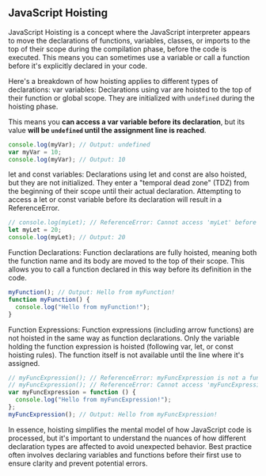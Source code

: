 ## JavaScript Hoisting

JavaScript Hoisting is a concept where the JavaScript interpreter appears to move the declarations of functions, variables, classes, or imports to the top of their scope during the compilation phase, before the code is executed. This means you can sometimes use a variable or call a function before it's explicitly declared in your code.

Here's a breakdown of how hoisting applies to different types of declarations:
var variables: Declarations using var are hoisted to the top of their function or global scope. They are initialized with `undefined` during the hoisting phase.

This means you **can access a var variable before its declaration**, but its value **will be `undefined` until the assignment line is reached**.

```js
console.log(myVar); // Output: undefined
var myVar = 10;
console.log(myVar); // Output: 10
```

let and const variables: Declarations using let and const are also hoisted, but they are not initialized. They enter a "temporal dead zone" (TDZ) from the beginning of their scope until their actual declaration. Attempting to access a let or const variable before its declaration will result in a ReferenceError.

```js
// console.log(myLet); // ReferenceError: Cannot access 'myLet' before initialization
let myLet = 20;
console.log(myLet); // Output: 20
```

Function Declarations: Function declarations are fully hoisted, meaning both the function name and its body are moved to the top of their scope. This allows you to call a function declared in this way before its definition in the code.

```js
myFunction(); // Output: Hello from myFunction!
function myFunction() {
  console.log("Hello from myFunction!");
}
```

Function Expressions: Function expressions (including arrow functions) are not hoisted in the same way as function declarations. Only the variable holding the function expression is hoisted (following var, let, or const hoisting rules). The function itself is not available until the line where it's assigned.

```js
// myFuncExpression(); // ReferenceError: myFuncExpression is not a function (if declared with var)
// myFuncExpression(); // ReferenceError: Cannot access 'myFuncExpression' before initialization (if declared with let/const)
var myFuncExpression = function () {
  console.log("Hello from myFuncExpression!");
};
myFuncExpression(); // Output: Hello from myFuncExpression!
```

In essence, hoisting simplifies the mental model of how JavaScript code is processed, but it's important to understand the nuances of how different declaration types are affected to avoid unexpected behavior. Best practice often involves declaring variables and functions before their first use to ensure clarity and prevent potential errors.
